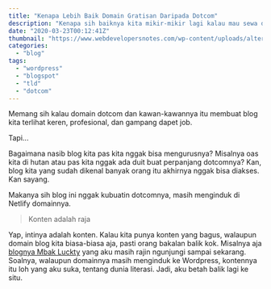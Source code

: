```yaml
---
title: "Kenapa Lebih Baik Domain Gratisan Daripada Dotcom"
description: "Kenapa sih baiknya kita mikir-mikir lagi kalau mau sewa dotcom?"
date: "2020-03-23T00:12:41Z"
thumbnail: "https://www.webdevelopersnotes.com/wp-content/uploads/alternatives-to-dot-com-domain-name-extension.png"
categories:
  - "blog"
tags:
  - "wordpress"
  - "blogspot"
  - "tld"
  - "dotcom"
---
```


Memang sih kalau domain dotcom dan kawan-kawannya itu membuat blog kita terlihat keren, profesional, dan gampang dapet job.

Tapi...

Bagaimana nasib blog kita pas kita nggak bisa mengurusnya? Misalnya oas kita di hutan atau pas kita nggak ada duit buat perpanjang dotcomnya? Kan, blog kita yang sudah dikenal banyak orang itu akhirnya nggak bisa diakses. Kan sayang.

Makanya sih blog ini nggak kubuatin dotcomnya, masih menginduk di Netlify domainnya.

> Konten adalah raja 

Yap, intinya adalah konten. Kalau kita punya konten yang bagus, walaupun domain blog kita biasa-biasa aja, pasti orang bakalan balik kok. Misalnya aja [blognya Mbak Luckty](https://luckty.wordpress.com) yang aku masih rajin ngunjungi sampai sekarang. Soalnya, walaupun domainnya masih menginduk ke Wordpress, kontennya itu loh yang aku suka, tentang dunia literasi. Jadi, aku betah balik lagi ke situ.